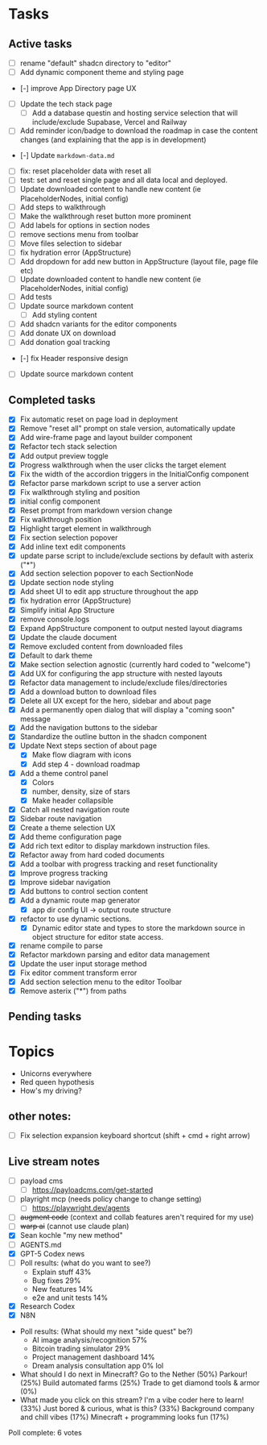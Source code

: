 # Tasks

## Active tasks

- [ ] rename "default" shadcn directory to "editor"
- [ ] Add dynamic component theme and styling page
- [-] improve App Directory page UX
- [ ] Update the tech stack page
  - [ ] Add a database questin and hosting service selection that will include/exclude Supabase, Vercel and Railway
- [ ] Add reminder icon/badge to download the roadmap in case the content changes (and explaining that the app is in development)
- [-] Update `markdown-data.md`
- [ ] fix: reset placeholder data with reset all
- [ ] test: set and reset single page and all data local and deployed.
- [ ] Update downloaded content to handle new content (ie PlaceholderNodes, initial config)
- [ ] Add steps to walkthrough
- [ ] Make the walkthrough reset button more prominent
- [ ] Add labels for options in section nodes
- [ ] remove sections menu from toolbar
- [ ] Move files selection to sidebar
- [ ] fix hydration error (AppStructure)
- [ ] Add dropdown for add new button in AppStructure (layout file, page file etc)
- [ ] Update downloaded content to handle new content (ie PlaceholderNodes, initial config)
- [ ] Add tests
- [ ] Update source markdown content
  - [ ] Add styling content
- [ ] Add shadcn variants for the editor components
- [ ] Add donate UX on download
- [ ] Add donation goal tracking
- [-] fix Header responsive design
- [ ] Update source markdown content

## Completed tasks

- [x] Fix automatic reset on page load in deployment
- [x] Remove "reset all" prompt on stale version, automatically update
- [x] Add wire-frame page and layout builder component
- [x] Refactor tech stack selection
- [x] Add output preview toggle
- [x] Progress walkthrough when the user clicks the target element
- [x] Fix the width of the accordion triggers in the InitialConfig component
- [x] Refactor parse markdown script to use a server action
- [x] Fix walkthrough styling and position
- [x] initial config component
- [x] Reset prompt from markdown version change
- [x] Fix walkthrough position
- [x] Highlight target element in walkthrough
- [x] Fix section selection popover
- [x] Add inline text edit components
- [x] update parse script to include/exclude sections by default with asterix ("\*")
- [x] Add section selection popover to each SectionNode
- [x] Update section node styling
- [x] Add sheet UI to edit app structure throughout the app
- [x] fix hydration error (AppStructure)
- [x] Simplify initial App Structure
- [x] remove console.logs
- [x] Expand AppStructure component to output nested layout diagrams
- [x] Update the claude document
- [x] Remove excluded content from downloaded files
- [x] Default to dark theme
- [x] Make section selection agnostic (currently hard coded to "welcome")
- [x] Add UX for configuring the app structure with nested layouts
- [x] Refactor data management to include/exclude files/directories
- [x] Add a download button to download files
- [x] Delete all UX except for the hero, sidebar and about page
- [x] Add a permanently open dialog that will display a "coming soon" message
- [x] Add the navigation buttons to the sidebar
- [x] Standardize the outline button in the shadcn component
- [x] Update Next steps section of about page
  - [x] Make flow diagram with icons
  - [x] Add step 4 - download roadmap
- [x] Add a theme control panel
  - [x] Colors
  - [x] number, density, size of stars
  - [x] Make header collapsible
- [x] Catch all nested navigation route
- [x] Sidebar route navigation
- [x] Create a theme selection UX
- [x] Add theme configuration page
- [x] Add rich text editor to display markdown instruction files.
- [x] Refactor away from hard coded documents
- [x] Add a toolbar with progress tracking and reset functionality
- [x] Improve progress tracking
- [x] Improve sidebar navigation
- [x] Add buttons to control section content
- [x] Add a dynamic route map generator
  - [x] app dir config UI -> output route structure
- [x] refactor to use dynamic sections.
  - [x] Dynamic editor state and types to store the markdown source in object structure for editor state access.
- [x] rename compile to parse
- [x] Refactor markdown parsing and editor data management
- [x] Update the user input storage method
- [x] Fix editor comment transform error
- [x] Add section selection menu to the editor Toolbar
- [x] Remove asterix ("\*") from paths

## Pending tasks

# Topics

- Unicorns everywhere
- Red queen hypothesis
- How's my driving?

## other notes:

- [ ] Fix selection expansion keyboard shortcut (shift + cmd + right arrow)

## Live stream notes

- [ ] payload cms
  - [ ] https://payloadcms.com/get-started
- [ ] playright mcp (needs policy change to change setting)
  - [ ] https://playwright.dev/agents
- [ ] ~~augment code~~ (context and collab features aren't required for my use)
- [ ] ~~warp ai~~ (cannot use claude plan)
- [x] Sean kochle "my new method"
- [ ] AGENTS.md
- [x] GPT-5 Codex news
- [ ] Poll results: (what do you want to see?)
  - Explain stuff 43%
  - Bug fixes 29%
  - New features 14%
  - e2e and unit tests 14%
- [x] Research Codex
- [x] N8N
- Poll results: (What should my next "side quest" be?)
  - AI image analysis/recognition 57%
  - Bitcoin trading simulator 29%
  - Project management dashboard 14%
  - Dream analysis consultation app 0% lol
- What should I do next in Minecraft?
  Go to the Nether (50%)
  Parkour! (25%)
  Build automated farms (25%)
  Trade to get diamond tools & armor (0%)
- What made you click on this stream?
  I'm a vibe coder here to learn! (33%)
  Just bored & curious, what is this? (33%)
  Background company and chill vibes (17%)
  Minecraft + programming looks fun (17%)

Poll complete: 6 votes
